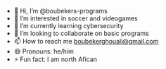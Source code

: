 - 👋 Hi, I’m @boubekers-programs
- 👀 I’m interested in soccer and videogames
- 🌱 I’m currently learning cybersecurity
- 💞️ I’m looking to collaborate on basic programs 
- 📫 How to reach me boubekerghouali@gmail.com
- 😄 Pronouns: he/him
- ⚡ Fun fact: I am north Afican 

<!---
boubekers-programs/boubekers-programs is a ✨ special ✨ repository because its `README.md` (this file) appears on your GitHub profile.
You can click the Preview link to take a look at your changes.
--->
